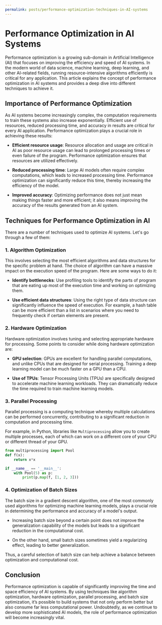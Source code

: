 ```yaml
---
permalink: posts/performance-optimization-techniques-in-AI-systems
---
```


# Performance Optimization in AI Systems

Performance optimization is a growing sub-domain in Artificial Intelligence (AI) that focuses on improving the efficiency and speed of AI systems. In the modern world of data science, machine learning, deep learning, and other AI-related fields, running resource-intensive algorithms efficiently is critical for any application. This article explains the concept of performance optimization in AI systems and provides a deep dive into different techniques to achieve it.

## Importance of Performance Optimization

As AI systems become increasingly complex, the computation requirements to train these systems also increase exponentially. Efficient use of resources, reduced processing time, and accuracy in results are critical for every AI application. Performance optimization plays a crucial role in achieving these results:

- **Efficient resource usage**: Resource allocation and usage are critical in AI as poor resource usage can lead to prolonged processing times or even failure of the program. Performance optimization ensures that resources are utilized effectively.

- **Reduced processing time**: Large AI models often require complex computations, which leads to increased processing time. Performance optimization can significantly reduce this time, thereby increasing the efficiency of the model.

- **Improved accuracy**: Optimizing performance does not just mean making things faster and more efficient; it also means improving the accuracy of the results generated from an AI system.

## Techniques for Performance Optimization in AI

There are a number of techniques used to optimize AI systems. Let's go through a few of them:

### 1. Algorithm Optimization

This involves selecting the most efficient algorithms and data structures for the specific problem at hand. The choice of algorithm can have a massive impact on the execution speed of the program. Here are some ways to do it:

- **Identify bottlenecks**: Use profiling tools to identify the parts of program that are eating up most of the execution time and working on optimizing them.

- **Use efficient data structures**: Using the right type of data structure can significantly influence the speed of execution. For example, a hash table can be more efficient than a list in scenarios where you need to frequently check if certain elements are present.

### 2. Hardware Optimization

Hardware optimization involves tuning and selecting appropriate hardware for processing. Some points to consider while doing hardware optimization are:

- **GPU selection**: GPUs are excellent for handling parallel computations, and unlike CPUs that are designed for serial processing. Training a deep learning model can be much faster on a GPU than a CPU.

- **Use of TPUs**: Tensor Processing Units (TPUs) are specifically designed to accelerate machine learning workloads. They can dramatically reduce the time required to train machine learning models.

### 3. Parallel Processing

Parallel processing is a computing technique whereby multiple calculations can be performed concurrently, contributing to a significant reduction in computation and processing time.

For example, in Python, libraries like `Multiprocessing` allow you to create multiple processes, each of which can work on a different core of your CPU or different thread of your GPU.

```python
from multiprocessing import Pool
def f(x):
    return x*x

if __name__ == '__main__':
    with Pool(5) as p:
        print(p.map(f, [1, 2, 3]))
```

### 4. Optimization of Batch Sizes

The batch size in a gradient descent algorithm, one of the most commonly used algorithms for optimizing machine learning models, plays a crucial role in determining the performance and accuracy of a model's output.

- Increasing batch size beyond a certain point does not improve the generalization capability of the models but leads to a significant reduction in the computational cost.

- On the other hand, small batch sizes sometimes yield a regularizing effect, leading to better generalization.

Thus, a careful selection of batch size can help achieve a balance between optimization and computational cost.

## Conclusion

Performance optimization is capable of significantly improving the time and space efficiency of AI systems. By using techniques like algorithm optimization, hardware optimization, parallel processing, and batch size optimization, it’s possible to build systems that not only perform better but also consume far less computational power. Undoubtedly, as we continue to develop more sophisticated AI models, the role of performance optimization will become increasingly vital.
